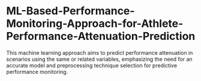 # ML-Based-Performance-Monitoring-Approach-for-Athlete-Performance-Attenuation-Prediction
This machine learning approach aims to predict performance attenuation in scenarios using the same or related variables, emphasizing the need for an accurate model and preprocessing technique selection for predictive performance monitoring.
